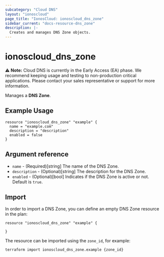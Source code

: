 ```yaml
---
subcategory: "Cloud DNS"
layout: "ionoscloud"
page_title: "IonosCloud: ionoscloud_dns_zone"
sidebar_current: "docs-resource-dns_zone"
description: |-
  Creates and manages DNS Zone objects.
---
```


# ionoscloud_dns_zone

⚠️ **Note:** Cloud DNS is currently in the Early Access (EA) phase.
We recommend keeping usage and testing to non-production critical applications.
Please contact your sales representative or support for more information.

Manages a **DNS Zone**.

## Example Usage

```hcl
resource "ionoscloud_dns_zone" "example" {
  name = "example.com"
  description = "description"
  enabled = false
}
```

## Argument reference

* `name` - (Required)[string] The name of the DNS Zone.
* `description` - (Optional)[string] The description for the DNS Zone.
* `enabled` - (Optional)[bool] Indicates if the DNS Zone is active or not. Default is `true`.

## Import

In order to import a DNS Zone, you can define an empty DNS Zone resource in the plan:

```hcl
resource "ionoscloud_dns_zone" "example" {
  
}
```

The resource can be imported using the `zone_id`, for example:

```shell
terraform import ionoscloud_dns_zone.example {zone_id}
```